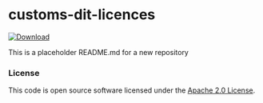 
# customs-dit-licences

 [ ![Download](https://api.bintray.com/packages/hmrc/releases/customs-dit-licences/images/download.svg) ](https://bintray.com/hmrc/releases/customs-dit-licences/_latestVersion)

This is a placeholder README.md for a new repository

### License

This code is open source software licensed under the [Apache 2.0 License]("http://www.apache.org/licenses/LICENSE-2.0.html").

